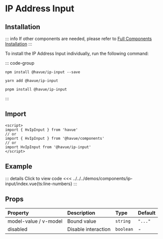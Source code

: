 # IP Address Input

## Installation

::: info
If other components are needed, please refer to [Full Components Installation](./index.md)
:::

To install the IP Address Input individually, run the following command:

::: code-group

```shell
npm install @havue/ip-input --save
```

```shell
yarn add @havue/ip-input
```

```shell
pnpm install @havue/ip-input
```

:::

## Import

```vue
<script>
import { HvIpInput } from 'havue'
// or 
import { HvIpInput } from '@havue/components'
// or
import HvIpInput from '@havue/ip-input'
</script>
```

## Example

<script setup>
import Demo from '@/components/ip-input/index.vue'
</script>

<Demo></Demo>

::: details Click to view code
<<< ../../../demos/components/ip-input/index.vue{ts:line-numbers}
:::

## Props

| Property              | Description         | Type        | Default   |
| :-------------------- | :------------------ | :---------- | :-------- |
| model-value / v-model | Bound value         | `string`  | `"..."` |
| disabled              | Disable interaction | `boolean` | -         |
